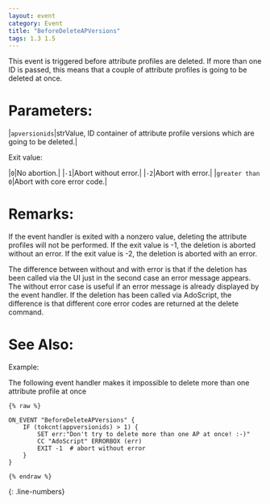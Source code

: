 ```yaml
---
layout: event
category: Event
title: "BeforeDeleteAPVersions"
tags: 1.3 1.5
---
```


This event is triggered before attribute profiles are deleted. If more than one ID is passed, this means that a couple of attribute profiles is going to be deleted at once.  

# Parameters:  

|`apversionids`|strValue, ID container of attribute profile versions which are going to be deleted.|

Exit value:

|`0`|No abortion.|
|`-1`|Abort without error.|
|`-2`|Abort with error.|
|`greater than 0`|Abort with core error code.|

# Remarks:  

If the event handler is exited with a nonzero value, deleting the attribute profiles will not be performed. If the exit value is -1, the deletion is aborted without an error. If the exit value is -2, the deletion is aborted with an error.

The difference between without and with error is that if the deletion has been called via the UI just in the second case an error message appears. The without error case is useful if an error message is already displayed by the event handler. If the deletion has been called via AdoScript, the difference is that different core error codes are returned at the delete command.  

# See Also:  



Example:

The following event handler makes it impossible to delete more than one attribute profile at once  
```adoscript
{% raw %}

ON_EVENT "BeforeDeleteAPVersions" {
    IF (tokcnt(appversionids) > 1) {
        SET err:"Don't try to delete more than one AP at once! :-)"
        CC "AdoScript" ERRORBOX (err)
        EXIT -1  # abort without error
    }
}

{% endraw %}
```
{: .line-numbers}

